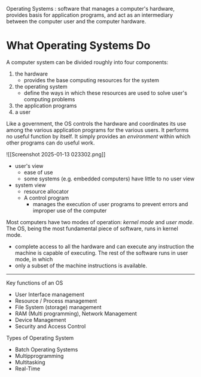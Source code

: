 Operating Systems : software that manages a computer's hardware, provides basis for application programs, and act as an intermediary between the computer user and the computer hardware. 

# What Operating Systems Do
A computer system can be divided roughly into four components:
1. the hardware
	- provides the base computing resources for the system
2. the operating system
	- define the ways in which these resources are used to solve user's computing problems
3. the application programs
4. a user

Like a government, the OS controls the hardware and coordinates its use among the various application programs for the various users. It performs no useful function by itself. It simply provides an *environment* within which other programs can do useful work.

![[Screenshot 2025-01-13 023302.png]]

- user's view
	- ease of use
	- some systems (e.g. embedded computers) have little to no user view
- system view
	- resource allocator 
	- A control program
		- manages the execution of user programs to prevent errors and improper use of the computer

Most computers have two modes of operation: *kernel mode* and *user mode*. The OS, being the most fundamental piece of software, runs in kernel mode.
- complete access to all the hardware and can execute any instruction the machine is capable of executing. 
The rest of the software runs in user mode, in which 
- only a subset of the machine instructions is available.

---

Key functions of an OS 
- User Interface management
- Resource / Process management
- File System (storage) management 
- RAM (Multi programming), Network Management
- Device Management
- Security and Access Control

Types of Operating System
- Batch Operating Systems
- Multipprogramming
- Multitasking
- Real-Time